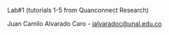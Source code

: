 Lab#1 (tutorials 1-5 from Quanconnect Research)

Juan Camilo Alvarado Caro - jalvaradoc@unal.edu.co
